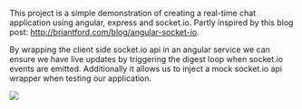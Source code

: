 This project is a simple demonstration of creating a real-time chat application using angular, express and socket.io.  Partly inspired by this blog post: http://briantford.com/blog/angular-socket-io.  

By wrapping the client side socket.io api in an angular service we can ensure we have live updates by triggering the digest loop when socket.io events are emitted.  Additionally it allows us to inject a mock socket.io api wrapper when testing our application.

![](/../screenshots/screenshot.png?raw=true)
